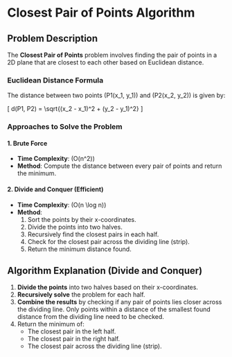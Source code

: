 # Closest Pair of Points Algorithm

## Problem Description

The **Closest Pair of Points** problem involves finding the pair of points in a 2D plane that are closest to each other based on Euclidean distance.

### Euclidean Distance Formula

The distance between two points \(P1(x_1, y_1)\) and \(P2(x_2, y_2)\) is given by:

\[
d(P1, P2) = \sqrt{(x_2 - x_1)^2 + (y_2 - y_1)^2}
\]

### Approaches to Solve the Problem

#### 1. Brute Force

- **Time Complexity**: \(O(n^2)\)
- **Method**: Compute the distance between every pair of points and return the minimum.

#### 2. Divide and Conquer (Efficient)

- **Time Complexity**: \(O(n \log n)\)
- **Method**:
  1. Sort the points by their x-coordinates.
  2. Divide the points into two halves.
  3. Recursively find the closest pairs in each half.
  4. Check for the closest pair across the dividing line (strip).
  5. Return the minimum distance found.

## Algorithm Explanation (Divide and Conquer)

1. **Divide the points** into two halves based on their x-coordinates.
2. **Recursively solve** the problem for each half.
3. **Combine the results** by checking if any pair of points lies closer across the dividing line. Only points within a distance of the smallest found distance from the dividing line need to be checked.
4. Return the minimum of:
   - The closest pair in the left half.
   - The closest pair in the right half.
   - The closest pair across the dividing line (strip).
